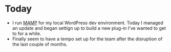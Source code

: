 # Today

* I run [MAMP](https://www.mamp.info/en/mac/) for my local WordPress dev environment. Today I managed an update and began settign up to build a new plug-in I've wanted to get to for a while.
* Finally seem to have a tempo set up for the team after the disruption of the last couple of months.
